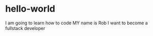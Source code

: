 # hello-world
I am going to learn how to code
MY name is Rob
I want to become a fullstack developer
